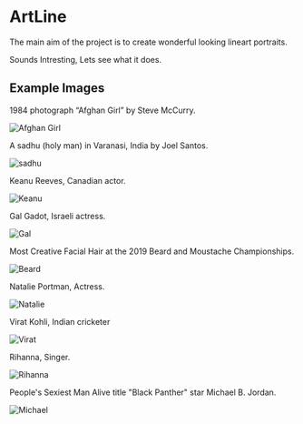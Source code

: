 # ArtLine

The main aim of the project is to create wonderful looking lineart portraits. 

Sounds Intresting, Lets see what it does.

## Example Images

1984 photograph “Afghan Girl” by Steve McCurry.

![Afghan Girl](https://i.imgur.com/NDE3QW4.jpg)

A sadhu (holy man) in Varanasi, India by Joel Santos.

![sadhu](https://i.imgur.com/PXLTBbJ.jpg)

Keanu Reeves, Canadian actor.

![Keanu](https://i.imgur.com/labkc8V.jpg)

Gal Gadot, Israeli actress.

![Gal](https://i.imgur.com/bF91WY6.jpg)

Most Creative Facial Hair at the 2019 Beard and Moustache Championships.

![Beard](https://i.imgur.com/yNtwLCJ.jpg)

Natalie Portman, Actress.

![Natalie](https://i.imgur.com/pmaJ6fl.jpg)

Virat Kohli, Indian cricketer

![Virat](https://i.imgur.com/jg76waU.jpg)

Rihanna, Singer.

![Rihanna](https://i.imgur.com/KLiF6kT.jpg)

People's Sexiest Man Alive title  "Black Panther" star Michael B. Jordan.

![Michael](https://i.imgur.com/apAGk7M.jpg)

